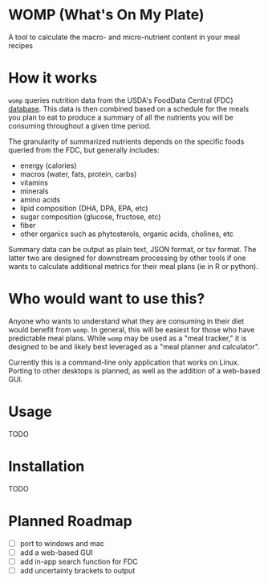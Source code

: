 # WOMP (What's On My Plate)

A tool to calculate the macro- and micro-nutrient content in your meal recipes

# How it works

`womp` queries nutrition data from the USDA's FoodData Central (FDC)
[database](https://fdc.nal.usda.gov/). This data is then combined based on a
schedule for the meals you plan to eat to produce a summary of all the nutrients
you will be consuming throughout a given time period.

The granularity of summarized nutrients depends on the specific foods queried
from the FDC, but generally includes:

* energy (calories)
* macros (water, fats, protein, carbs)
* vitamins
* minerals
* amino acids
* lipid composition (DHA, DPA, EPA, etc)
* sugar composition (glucose, fructose, etc)
* fiber
* other organics such as phytosterols, organic acids, cholines, etc

Summary data can be output as plain text, JSON format, or tsv format. The latter
two are designed for downstream processing by other tools if one wants to
calculate additional metrics for their meal plans (ie in R or python).

# Who would want to use this?

Anyone who wants to understand what they are consuming in their diet would
benefit from `womp`. In general, this will be easiest for those who have
predictable meal plans. While `womp` may be used as a "meal tracker," it is
designed to be and likely best leveraged as a "meal planner and calculator".

Currently this is a command-line only application that works on Linux. Porting
to other desktops is planned, as well as the addition of a web-based GUI.

# Usage

TODO

# Installation

TODO

# Planned Roadmap

* [ ] port to windows and mac
* [ ] add a web-based GUI
* [ ] add in-app search function for FDC
* [ ] add uncertainty brackets to output
